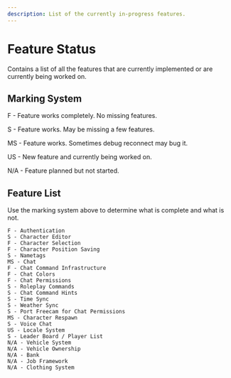 ```yaml
---
description: List of the currently in-progress features.
---
```


# Feature Status

Contains a list of all the features that are currently implemented or are currently being worked on.

## Marking System

F - Feature works completely. No missing features.

S - Feature works. May be missing a few features.

MS - Feature works. Sometimes debug reconnect may bug it.

US - New feature and currently being worked on.

N/A - Feature planned but not started.

## Feature List

Use the marking system above to determine what is complete and what is not.

```
F - Authentication
S - Character Editor
F - Character Selection
F - Character Position Saving
S - Nametags
MS - Chat
F - Chat Command Infrastructure
F - Chat Colors
F - Chat Permissions
S - Roleplay Commands
S - Chat Command Hints
S - Time Sync
S - Weather Sync
S - Port Freecam for Chat Permissions
MS - Character Respawn
S - Voice Chat
US - Locale System
S - Leader Board / Player List
N/A - Vehicle System
N/A - Vehicle Ownership
N/A - Bank
N/A - Job Framework
N/A - Clothing System
```

